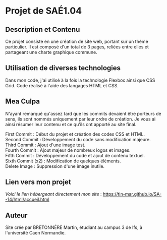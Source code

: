 # Projet de SAÉ1.04

## Description et Contenu  

Ce projet consiste en une création de site web, portant sur un thème particulier. Il est composé d'un total de 3 pages, reliées entre elles et partageant une charte graphique commune.

## Utilisation de diverses technologies

Dans mon code, j'ai utilisé à la fois la technologie Flexbox ainsi que CSS Grid. Code réalisé à l'aide des langages HTML et CSS.

## Mea Culpa

N'ayant remarqué qu'assez tard que les commits devaient être porteurs de sens, ils sont nommés uniquement par leur ordre de création. Je vous ai ainsi résumer leur contenu et ce qu'ils ont apporté au site final.

First Commit : Début du projet et création des codes CSS et HTML.   
Second Commit : Développement du code sans modification majeure.  
Third Commit : Ajout d'une image test.  
Fourth Commit : Ajout majeur de nombreux logos et images.  
Fifth Commit : Développement du code et ajout de contenu textuel.  
Sixth Commit (x2) : Modification de quelques éléments.  
Delete Image : Suppression d'une image inutile.    

## Lien vers mon projet

*Voici le lien hébergeant directement mon site* : https://tin-mar.github.io/SA--14/html/accueil.html

## Auteur 

Site crée par BRETONNÈRE Martin, étudiant au campus 3 de Ifs, à l'université Caen Normandie.
